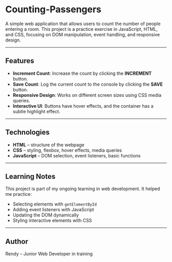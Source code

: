 # Counting-Passengers

A simple web application that allows users to count the number of people entering a room.
This project is a practice exercise in JavaScript, HTML, and CSS, focusing on DOM manipulation, event handling, and responsive design.

---

## Features

- **Increment Count**: Increase the count by clicking the **INCREMENT** button.
- **Save Count**: Log the current count to the console by clicking the **SAVE** button.
- **Responsive Design**: Works on different screen sizes using CSS media queries.
- **Interactive UI**: Buttons have hover effects, and the container has a subtle highlight effect.

---

## Technologies

- **HTML** – structure of the webpage
- **CSS** – styling, flexbox, hover effects, media queries
- **JavaScript** – DOM selection, event listeners, basic functions

---

## Learning Notes

This project is part of my ongoing learning in web development. It helped me practice:

- Selecting elements with `getElementById`
- Adding event listeners with JavaScript
- Updating the DOM dynamically
- Styling interactive elements with CSS

---

## Author

Rendy – Junior Web Developer in training
